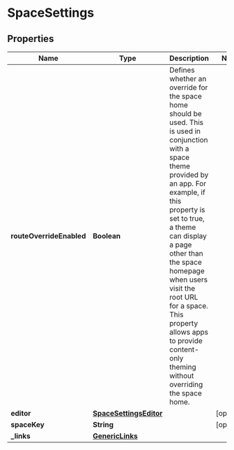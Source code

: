 # SpaceSettings

## Properties
Name | Type | Description | Notes
------------ | ------------- | ------------- | -------------
**routeOverrideEnabled** | **Boolean** | Defines whether an override for the space home should be used. This is used in conjunction with a space theme provided by an app. For example, if this property is set to true, a theme can display a page other than the space homepage when users visit the root URL for a space. This property allows apps to provide content-only theming without overriding the space home. | 
**editor** | [**SpaceSettingsEditor**](SpaceSettingsEditor.md) |  |  [optional]
**spaceKey** | **String** |  |  [optional]
**_links** | [**GenericLinks**](GenericLinks.md) |  | 
